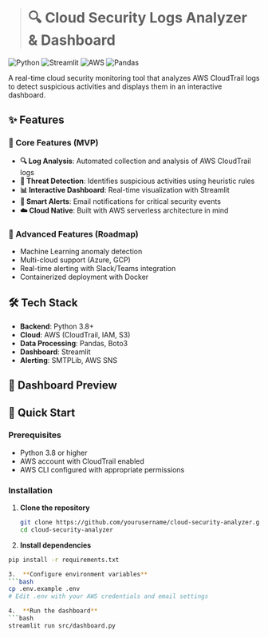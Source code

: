 ># 🔍 Cloud Security Logs Analyzer & Dashboard

![Python](https://img.shields.io/badge/Python-3.8%2B-blue)
![Streamlit](https://static.streamlit.io/badges/streamlit_badge_black_white.svg)
![AWS](https://img.shields.io/badge/AWS-CloudTrail-orange)
![Pandas](https://img.shields.io/badge/Pandas-Data%20Analysis-green)

A real-time cloud security monitoring tool that analyzes AWS CloudTrail logs to detect suspicious activities and displays them in an interactive dashboard.

## ✨ Features

### 🎯 Core Features (MVP)
- **🔍 Log Analysis**: Automated collection and analysis of AWS CloudTrail logs
- **🚨 Threat Detection**: Identifies suspicious activities using heuristic rules
- **📊 Interactive Dashboard**: Real-time visualization with Streamlit
- **📧 Smart Alerts**: Email notifications for critical security events
- **☁️ Cloud Native**: Built with AWS serverless architecture in mind

### 🚀 Advanced Features (Roadmap)
- Machine Learning anomaly detection
- Multi-cloud support (Azure, GCP)
- Real-time alerting with Slack/Teams integration
- Containerized deployment with Docker

## 🛠️ Tech Stack

- **Backend**: Python 3.8+
- **Cloud**: AWS (CloudTrail, IAM, S3)
- **Data Processing**: Pandas, Boto3
- **Dashboard**: Streamlit
- **Alerting**: SMTPLib, AWS SNS

## 📸 Dashboard Preview


## 🚀 Quick Start

### Prerequisites
- Python 3.8 or higher
- AWS account with CloudTrail enabled
- AWS CLI configured with appropriate permissions

### Installation

1. **Clone the repository**
   ```bash
   git clone https://github.com/yourusername/cloud-security-analyzer.git
   cd cloud-security-analyzer

2.  **Install dependencies**
   ```bash
pip install -r requirements.txt

3.  **Configure environment variables**
 ```bash
  cp .env.example .env
  # Edit .env with your AWS credentials and email settings

4.  **Run the dashboard**
 ```bash
  streamlit run src/dashboard.py
  
